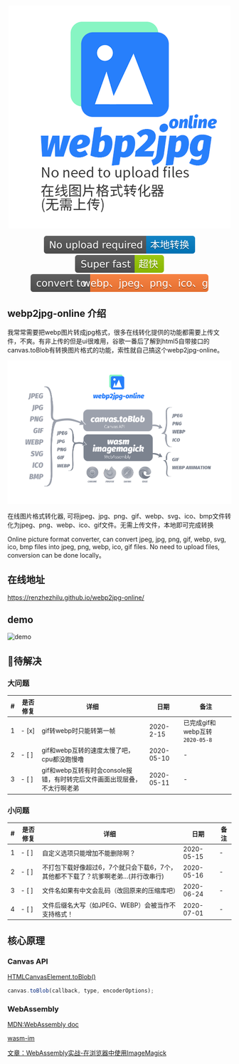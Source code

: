 <center>

![title](./cdn/og_image2.png)

<!-- from shields.io/ -->

![title](./cdn/badges/01.svg)
![title](./cdn/badges/02.svg)
![title](./cdn/badges/03.svg)

</center>

## webp2jpg-online 介绍

我常常需要把webp图片转成jpg格式，很多在线转化提供的功能都需要上传文件，不爽。有非上传的但是ui很难用，谷歌一番后了解到html5自带接口的canvas.toBlob有转换图片格式的功能，索性就自己搞这个webp2jpg-online。


![title](./cdn/format.png)

在线图片格式转化器, 可将jpeg、jpg、png、gif、webp、svg、ico、bmp文件转化为jpeg、png、webp、ico、gif文件。无需上传文件，本地即可完成转换

Online picture format converter, can convert jpeg, jpg, png, gif, webp, svg, ico, bmp files into jpeg, png, webp, ico, gif files. No need to upload files, conversion can be done locally。

## 在线地址

https://renzhezhilu.github.io/webp2jpg-online/

## demo

![demo](./cdn/v2_demo.gif)

## 🔧待解决
### 大问题

|#|是否修复|详细|日期|备注|
|---|-----|----|----|-----|
|1| - [x] |gif转webp时只能转第一帧|2020-2-15|已完成gif和webp互转 `2020-05-8`
|2| - [ ] |gif和webp互转的速度太慢了吧，cpu都没跑慢噜|2020-05-10|-|
|3| - [ ] |gif和webp互转有时会console报错，有时转完后文件画面出现层叠，不太行啊老弟|2020-05-11|-|

### 小问题

|#|是否修复|详细|日期|备注|
|---|-----|----|----|-----|
|1| - [ ] |自定义选项只能增加不能删除啊？|2020-05-15|-|
|2| - [ ] |不打包下载好像超过6，7个就只会下载6，7个，其他都不下载了？坑爹啊老弟...(并行改串行)|2020-05-16|-|
|3| - [ ] |文件名如果有中文会乱码（改回原来的压缩库吧）|2020-06-24|-|
|4| - [ ] |文件后缀名大写（如JPEG、WEBP）会被当作不支持格式！|2020-07-01|-|


## 核心原理
### Canvas API

[HTMLCanvasElement.toBlob()](https://developer.mozilla.org/zh-CN/docs/Web/API/HTMLCanvasElement/toBlob)

<!-- https://codepen.io/random233/pen/PowBBaa?editors=1000 -->
``` javascript
canvas.toBlob(callback, type, encoderOptions);
```
### WebAssembly
[MDN:WebAssembly doc](https://developer.mozilla.org/zh-CN/docs/WebAssembly)

[wasm-im ](https://github.com/mk33mk333/wasm-im)

[文章：WebAssembly实战-在浏览器中使用ImageMagick](https://cloud.tencent.com/developer/article/1554176)


